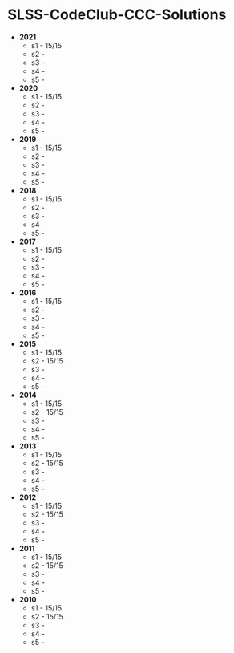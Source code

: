 # SLSS-CodeClub-CCC-Solutions
 - **2021**
	 - s1 - 15/15
	 - s2 - 
	 - s3 -
	 - s4 - 
	 - s5 - 
 - **2020**
	 - s1 - 15/15
	 - s2 - 
	 - s3 - 
	 - s4 - 
	 - s5 - 
 - **2019**
	 - s1 - 15/15
	 - s2 - 
	 - s3 - 
	 - s4 - 
	 - s5 - 
 - **2018**
	 - s1 - 15/15
	 - s2 -  
	 - s3 - 
	 - s4 - 
	 - s5 - 
 - **2017**
	 - s1 - 15/15
	 - s2 - 
	 - s3 - 
	 - s4 - 
	 - s5 - 
 - **2016**
	 - s1 - 15/15
	 - s2 - 
	 - s3 - 
	 - s4 - 
	 - s5 - 
 - **2015**
	 - s1 - 15/15
	 - s2 - 15/15
	 - s3 - 
	 - s4 - 
	 - s5 - 
 - **2014**
	 - s1 - 15/15
	 - s2 - 15/15
	 - s3 - 
	 - s4 - 
	 - s5 - 
 - **2013**
	 - s1 - 15/15
	 - s2 - 15/15
	 - s3 - 
	 - s4 - 
	 - s5 - 
 - **2012**
	 - s1 - 15/15
	 - s2 - 15/15
	 - s3 - 
	 - s4 - 
	 - s5 - 
 - **2011**
	 - s1 - 15/15
	 - s2 - 15/15
	 - s3 - 
	 - s4 - 
	 - s5 - 
 - **2010**
	 - s1 - 15/15
	 - s2 - 15/15
	 - s3 - 
	 - s4 - 
	 - s5 - 
